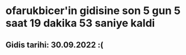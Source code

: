 # ofarukbicer'in gidisine son 5 gun 5 saat 19 dakika 53 saniye kaldi

## Gidis tarihi: 30.09.2022 :(